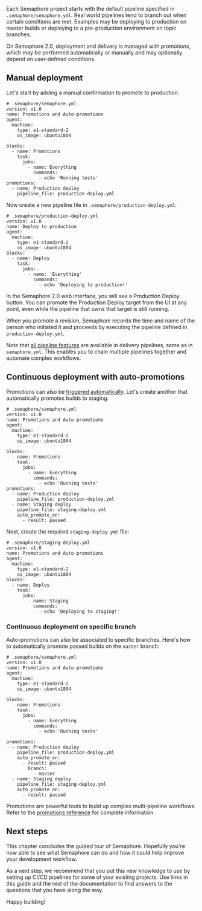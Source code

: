 Each Semaphore project starts with the default pipeline specified in
`.semaphore/semaphore.yml`. Real world pipelines tend to branch out
when certain conditions are met. Examples may be deploying to production on
master builds or deploying to a pre-production environment on topic branches.

On Semaphore 2.0, deployment and delivery is managed with _promotions_, which
may be performed automatically or manually and may optionally depend on
user-defined conditions.

## Manual deployment

Let's start by adding a manual confirmation to promote to production.

<pre><code class="language-yaml"># .semaphore/semaphore.yml
version: v1.0
name: Promotions and Auto-promotions
agent:
  machine:
    type: e1-standard-2
    os_image: ubuntu1804

blocks:
  - name: Promotions
    task:
      jobs:
        - name: Everything
          commands:
            - echo 'Running tests'
promotions:
  - name: Production deploy
    pipeline_file: production-deploy.yml
</code></pre>

Now create a new pipeline file in `.semaphore/production-deploy.yml`:

<pre><code class="language-yaml"># .semaphore/production-deploy.yml
version: v1.0
name: Deploy to production
agent:
  machine:
    type: e1-standard-2
    os_image: ubuntu1804
blocks:
  - name: Deploy
    task:
      jobs:
        - name: 'Everything'
          commands:
            - echo 'Deploying to production!'
</code></pre>

In the Semaphore 2.0 web interface, you will see a Production Deploy button.
You can promote the Production Deploy target from the UI at any point, even
while the pipeline that owns that target is still running.

When you promote a revision, Semaphore records the time and name of the person
who initiated it and proceeds by executing the pipeline defined in
`production-deploy.yml`.

Note that [all pipeline features][pipeline-reference] are available in delivery
pipelines, same as in `semaphore.yml`. This enables you to chain multiple
pipelines together and automate complex workflows.

## Continuous deployment with auto-promotions

Promotions can also be [triggered automatically][auto-promotions].
Let's create another that automatically promotes builds to staging.

<pre><code class="language-yaml"># .semaphore/semaphore.yml
version: v1.0
name: Promotions and Auto-promotions
agent:
  machine:
    type: e1-standard-2
    os_image: ubuntu1804

blocks:
  - name: Promotions
    task:
      jobs:
        - name: Everything
          commands:
            - echo 'Running tests'
promotions:
  - name: Production deploy
    pipeline_file: production-deploy.yml
  - name: Staging deploy
    pipeline_file: staging-deploy.yml
    auto_promote_on:
      - result: passed
</code></pre>

Next, create the required `staging-deploy.yml` file:

<pre><code class="language-yaml"># .semaphore/staging-deploy.yml
version: v1.0
name: Promotions and Auto-promotions
agent:
  machine:
    type: e1-standard-2
    os_image: ubuntu1804
blocks:
  - name: Deploy
    task:
      jobs:
        - name: Staging
          commands:
            - echo 'Deploying to staging!'
</code></pre>

### Continuous deployment on specific branch

Auto-promotions can also be associated to specific branches. Here's how to
automatically promote passed builds on the `master` branch:

<pre><code class="language-yaml"># .semaphore/semaphore.yml
version: v1.0
name: Promotions and Auto-promotions
agent:
  machine:
    type: e1-standard-2
    os_image: ubuntu1804

blocks:
  - name: Promotions
    task:
      jobs:
        - name: Everything
          commands:
            - echo 'Running tests'

promotions:
  - name: Production deploy
    pipeline_file: production-deploy.yml
    auto_promote_on:
      - result: passed
        branch:
          - master
  - name: Staging deploy
    pipeline_file: staging-deploy.yml
    auto_promote_on:
      - result: passed
</code></pre>

Promotions are powerful tools to build up complex multi-pipeline
workflows. Refer to the [promotions reference][reference] for complete
information.

## Next steps

This chapter concludes the guided tour of Semaphore. Hopefully you're now able
to see what Semaphore can do and how it could help improve your development
workflow.

As a next step, we recommend that you put this new knowledge to use by setting
up CI/CD pipelines for some of your existing projects. Use links in this guide
and the rest of the documentation to find answers to the questions that you
have along the way.

Happy building!

[auto-promotions]: https://docs.semaphoreci.com/article/50-pipeline-yaml#auto_promote_on
[pipeline-reference]: https://docs.semaphoreci.com/article/50-pipeline-yaml
[reference]: https://docs.semaphoreci.com/article/50-pipeline-yaml#promotions
[next]: https://docs.semaphoreci.com/article/68-caching-dependencies
